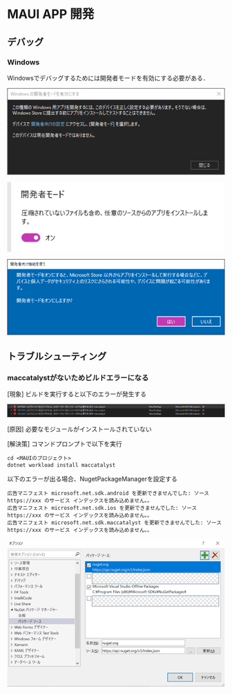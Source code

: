 # MAUI APP 開発

## デバッグ

### Windows

Windowsでデバッグするためには開発者モードを有効にする必要がある．

![WindowsDebug1](.\Picture/DebugWindows1.png)

![WindowsDebug2](.\Picture/DebugWindows2.png)

![WindowsDebug3](.\Picture/DebugWindows3.png)

## トラブルシューティング

### maccatalystがないためビルドエラーになる

[現象]
ビルドを実行すると以下のエラーが発生する

![ビルドエラー](.\Picture/BuildError.png)

[原因]
必要なモジュールがインストールされていない

[解決策]
コマンドプロンプトで以下を実行

    cd <MAUIのプロジェクト>
    dotnet workload install maccatalyst

以下のエラーが出る場合、NugetPackageManagerを設定する

```
広告マニフェスト microsoft.net.sdk.android を更新できませんでした: ソース https://xxx のサービス インデックスを読み込めません。。
広告マニフェスト microsoft.net.sdk.ios を更新できませんでした: ソース https://xxx のサービス インデックスを読み込めません。。
広告マニフェスト microsoft.net.sdk.maccatalyst を更新できませんでした: ソース https://xxx のサービス インデックスを読み込めません。。
```

![NugetPackageManager](.\Picture\NugetPackageManager.png)